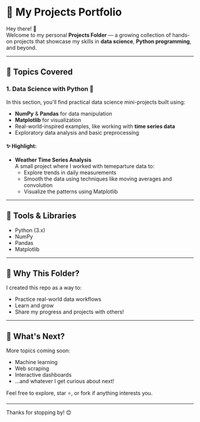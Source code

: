 # 🧠 My Projects Portfolio

Hey there! 👋  
Welcome to my personal **Projects Folder** — a growing collection of hands-on projects that showcase my skills in **data science**, **Python programming**, and beyond.

---

## 📁 Topics Covered

### 1. Data Science with Python 🐍
In this section, you'll find practical data science mini-projects built using:
- **NumPy** & **Pandas** for data manipulation
- **Matplotlib** for visualization
- Real-world-inspired examples, like working with **time series data**
- Exploratory data analysis and basic preprocessing

#### ✨ Highlight:
- **Weather Time Series Analysis**  
  A small project where I worked with temeparture data to:
  - Explore trends in daily measurements
  - Smooth the data using techniques like moving averages and convolution
  - Visualize the patterns using Matplotlib

---

## 🔧 Tools & Libraries
- Python (3.x)
- NumPy
- Pandas
- Matplotlib

---

## 💬 Why This Folder?
I created this repo as a way to:
- Practice real-world data workflows
- Learn and grow
- Share my progress and projects with others!

---

## 📌 What's Next?
More topics coming soon:
- Machine learning
- Web scraping
- Interactive dashboards
- ...and whatever I get curious about next!

Feel free to explore, star ⭐, or fork if anything interests you.

---

Thanks for stopping by! 😊
